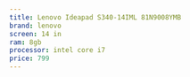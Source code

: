 ```yaml
---
title: Lenovo Ideapad S340-14IML 81N9008YMB
brand: lenovo
screen: 14 in
ram: 8gb
processor: intel core i7
price: 799
---
```


